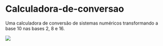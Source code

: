 # Calculadora-de-conversao
Uma calculadora de conversão de sistemas numéricos transformando a base 10 nas bases 2, 8 e 16. 

<img src="file:///Users/gabriellalodiantunes/Desktop/-ˋ₊˚.%20facul%20/ੈ♡%E2%80%A7₊˚%20aulas/Captura%20de%20Tela%202024-09-13%20às%2012.40.18.png">
